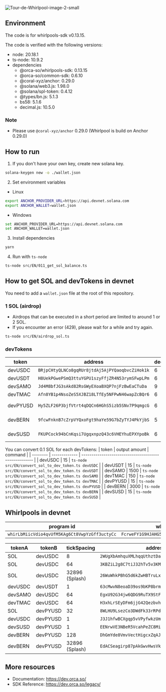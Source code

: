 ![Tour-de-Whirlpool-image-2-small](https://github.com/user-attachments/assets/e7c80398-5329-4512-97fd-395285e7e0c9)

## Environment

The code is for whirlpools-sdk v0.13.15.

The code is verified with the following versions:

- node: 20.18.1
- ts-node: 10.9.2
- dependencies
  - @orca-so/whirlpools-sdk: 0.13.15
  - @orca-so/common-sdk: 0.6.10
  - @coral-xyz/anchor: 0.29.0
  - @solana/web3.js: 1.98.0
  - @solana/spl-token: 0.4.12
  - @types/bn.js: 5.1.3
  - bs58: 5.1.6
  - decimal.js: 10.5.0

### Note

- Please use `@coral-xyz/anchor` 0.29.0 (Whirlpool is build on Anchor 0.29.0)

## How to run

1. If you don't have your own key, create new solana key.

```sh
solana-keygen new -o ./wallet.json
```

2. Set environment variables

- Linux

```sh
export ANCHOR_PROVIDER_URL=https://api.devnet.solana.com
export ANCHOR_WALLET=wallet.json
```

- Windows

```sh
set ANCHOR_PROVIDER_URL=https://api.devnet.solana.com
set ANCHOR_WALLET=wallet.json
```

3. Install dependencies

```sh
yarn
```

4. Run with `ts-node`

```sh
ts-node src/EN/011_get_sol_balance.ts
```

## How to get SOL and devTokens in devnet

You need to add a `wallet.json` file at the root of this repository.

### 1 SOL (airdrop)

- Airdrops that can be executed in a short period are limited to around 1 or 2 SOL.
- If you encounter an error (429), please wait for a while and try again.

```sh
ts-node src/EN/airdrop_sol.ts
```

### devTokens

| token    | address                                        | decimals | program    | extensions             |
| -------- | ---------------------------------------------- | -------- | ---------- | ---------------------- |
| devUSDC  | `BRjpCHtyQLNCo8gqRUr8jtdAj5AjPYQaoqbvcZiHok1k` | 6        | Token      |                        |
| devUSDT  | `H8UekPGwePSmQ3ttuYGPU1szyFfjZR4N53rymSFwpLPm` | 6        | Token      |                        |
| devSAMO  | `Jd4M8bfJG3sAkd82RsGWyEXoaBXQP7njFzBwEaCTuDa`  | 9        | Token      |                        |
| devTMAC  | `Afn8YB1p4NsoZeS5XJBZ18LTfEy5NFPwN46wapZcBQr6` | 6        | Token      |                        |
| devPYUSD | `Hy5ZLF26P3bjfVtrt4qDQCn6HGhS5izb5SNv7P9qmgcG` | 6        | Token-2022 |                        |
| devBERN  | `9fcwFnknB7cZrpVYQxoFgt9haYe59G7bZyTYJ4PkYjbS` | 5        | Token-2022 | TransferFee (2.69%)    |
| devSUSD  | `FKUPCock94bCnKqsi7UgqxnpzQ43c6VHEYhuEPXYpoBk` | 6        | Token-2022 | InterestBearing (3.0%) |

You can convert 0.1 SOL for each devTokens:
| token | output amount | command |
| -------- | ------------- | ----------------------------------------------------- |
| devUSDC | 15 | `ts-node src/EN/convert_sol_to_dev_token.ts devUSDC` |
| devUSDT | 15 | `ts-node src/EN/convert_sol_to_dev_token.ts devUSDT` |
| devSAMO | 1500 | `ts-node src/EN/convert_sol_to_dev_token.ts devSAMO` |
| devTMAC | 150 | `ts-node src/EN/convert_sol_to_dev_token.ts devTMAC` |
| devPYUSD | 15 | `ts-node src/EN/convert_sol_to_dev_token.ts devPYUSD` |
| devBERN | 3000 | `ts-node src/EN/convert_sol_to_dev_token.ts devBERN` |
| devSUSD | 15 | `ts-node src/EN/convert_sol_to_dev_token.ts devSUSD` |

## Whirlpools in devnet

| program id                                    | whirlpools config                              |
| --------------------------------------------- | ---------------------------------------------- |
| `whirLbMiicVdio4qvUfM5KAg6Ct8VwpYzGff3uctyCc` | `FcrweFY1G9HJAHG5inkGB6pKg1HZ6x9UC2WioAfWrGkR` |

| tokenA  | tokenB   | tickSpacing    | address                                        |
| ------- | -------- | -------------- | ---------------------------------------------- |
| SOL     | devUSDC  | 8              | `2WUgXbAmhquXMLhqqUthztDaVYnG8Mmp57CkXNb5ym9G` |
| SOL     | devUSDC  | 64             | `3KBZiL2g8C7tiJ32hTv5v3KM7aK9htpqTw4cTXz1HvPt` |
| SOL     | devUSDC  | 32896 (Splash) | `26WuWhkPBhG5d6kZwHBTruLxLvbSe7C62qH21zpisP9c` |
| devUSDC | devUSDT  | 1              | `63cMwvN8eoaD39os9bKP8brmA7Xtov9VxahnPufWCSdg` |
| devSAMO | devUSDC  | 64             | `EgxU92G34jw6QDG9RuTX9StFg1PmHuDqkRKAE5kVEiZ4` |
| devTMAC | devUSDC  | 64             | `H3xhLrSEyDFm6jjG42QezbvhSxF5YHW75VdGUnqeEg5y` |
| SOL     | devPYUSD | 32             | `8WLHU9LsezCo3DWdFk33rRPdybJabfZ7cBn9ZroWu11t` |
| devUSDC | devPYUSD | 1              | `J3J1hfwBCXgqp5vVPyfwkzUmcWRpsh3FdAvDiLEMzzYZ` |
| devSUSD | devPYUSD | 1              | `EENrwVE3NBeR5VcahPeZC8MietVKbXxnVRomagWdVuZa` |
| devBERN | devPYUSD | 128            | `DhGmYde8VmvVectHigcxZqAJBfCzARJxRCJsU6mBksdn` |
| devBERN | devPYUSD | 32896 (Splash) | `EdACSeagirp87pAkGwvHwsVkRwkjZTxd83v2UqgiB9LA` |

## More resources

- Documentation: https://dev.orca.so/
- SDK Reference: https://dev.orca.so/legacy/
